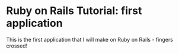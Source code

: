 # Ruby on Rails Tutorial: first application

This is the first application that I will make on Ruby on Rails - fingers crossed!